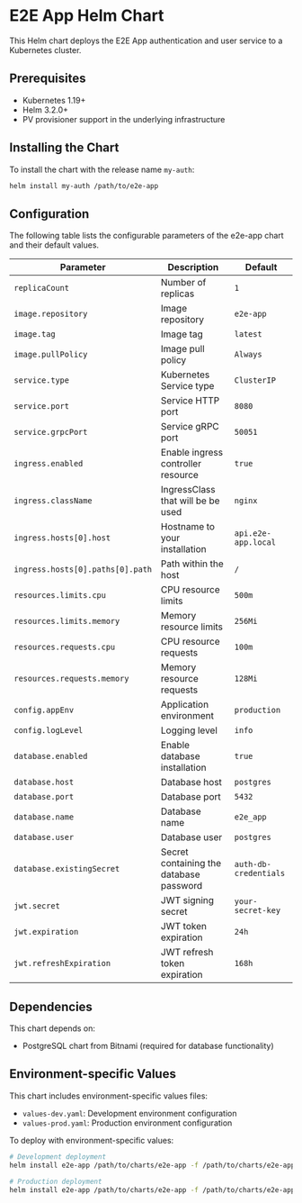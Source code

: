 # E2E App Helm Chart

This Helm chart deploys the E2E App authentication and user service to a Kubernetes cluster.

## Prerequisites

- Kubernetes 1.19+
- Helm 3.2.0+
- PV provisioner support in the underlying infrastructure

## Installing the Chart

To install the chart with the release name `my-auth`:

```bash
helm install my-auth /path/to/e2e-app
```

## Configuration

The following table lists the configurable parameters of the e2e-app chart and their default values.

| Parameter                         | Description                                                                                                        | Default                           |
|-----------------------------------|--------------------------------------------------------------------------------------------------------------------|-----------------------------------|
| `replicaCount`                    | Number of replicas                                                                                                 | `1`                               |
| `image.repository`                | Image repository                                                                                                   | `e2e-app`                         |
| `image.tag`                       | Image tag                                                                                                          | `latest`                          |
| `image.pullPolicy`                | Image pull policy                                                                                                  | `Always`                          |
| `service.type`                    | Kubernetes Service type                                                                                            | `ClusterIP`                       |
| `service.port`                    | Service HTTP port                                                                                                  | `8080`                            |
| `service.grpcPort`                | Service gRPC port                                                                                                  | `50051`                           |
| `ingress.enabled`                 | Enable ingress controller resource                                                                                 | `true`                            |
| `ingress.className`               | IngressClass that will be be used                                                                                  | `nginx`                           |
| `ingress.hosts[0].host`           | Hostname to your installation                                                                                      | `api.e2e-app.local`               |
| `ingress.hosts[0].paths[0].path`  | Path within the host                                                                                               | `/`                               |
| `resources.limits.cpu`            | CPU resource limits                                                                                                | `500m`                            |
| `resources.limits.memory`         | Memory resource limits                                                                                             | `256Mi`                           |
| `resources.requests.cpu`          | CPU resource requests                                                                                              | `100m`                            |
| `resources.requests.memory`       | Memory resource requests                                                                                           | `128Mi`                           |
| `config.appEnv`                   | Application environment                                                                                            | `production`                      |
| `config.logLevel`                 | Logging level                                                                                                      | `info`                            |
| `database.enabled`                | Enable database installation                                                                                       | `true`                            |
| `database.host`                   | Database host                                                                                                      | `postgres`                        |
| `database.port`                   | Database port                                                                                                      | `5432`                            |
| `database.name`                   | Database name                                                                                                      | `e2e_app`                         |
| `database.user`                   | Database user                                                                                                      | `postgres`                        |
| `database.existingSecret`         | Secret containing the database password                                                                            | `auth-db-credentials`             |
| `jwt.secret`                      | JWT signing secret                                                                                                 | `your-secret-key`                 |
| `jwt.expiration`                  | JWT token expiration                                                                                               | `24h`                             |
| `jwt.refreshExpiration`           | JWT refresh token expiration                                                                                       | `168h`                            |

## Dependencies

This chart depends on:

- PostgreSQL chart from Bitnami (required for database functionality)

## Environment-specific Values

This chart includes environment-specific values files:

- `values-dev.yaml`: Development environment configuration
- `values-prod.yaml`: Production environment configuration

To deploy with environment-specific values:

```bash
# Development deployment
helm install e2e-app /path/to/charts/e2e-app -f /path/to/charts/e2e-app/values-dev.yaml

# Production deployment
helm install e2e-app /path/to/charts/e2e-app -f /path/to/charts/e2e-app/values-prod.yaml
```